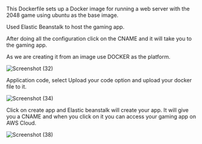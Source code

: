 This Dockerfile sets up a Docker image for running a web server with the 2048 game using ubuntu as the base image.

Used Elastic Beanstalk to host the gaming app.

After doing all the configuration click on the CNAME and it will take you to the gaming app. 

As we are creating it from an image use DOCKER as the platform.

![Screenshot (32)](https://github.com/user-attachments/assets/c0679d9b-0954-482a-8b06-19177137cd12)

Application code, select Upload your code option and upload your docker file to it. 

![Screenshot (34)](https://github.com/user-attachments/assets/b52dcae8-004d-49c1-96d0-cb29eedb664e)

Click on create app and Elastic beanstalk will create your app. It will give you a CNAME and when you click on it you can access your gaming app on AWS Cloud.

![Screenshot (38)](https://github.com/user-attachments/assets/9e688bac-0cf0-4a67-b111-c7e6c5c141ed)



